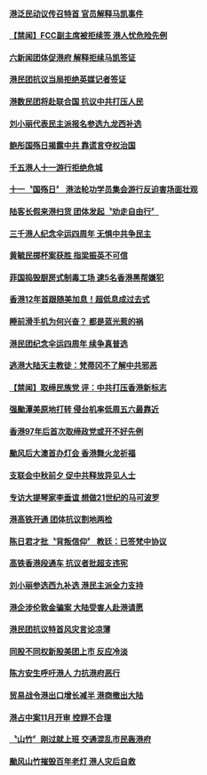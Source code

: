 #### [港泛民动议传召特首 官员解释马凯事件](../pages/news205/a1394724.md?t=10100332) 

#### [【禁闻】FCC副主席被拒续签 港人忧危险先例](../pages/news205/a1394722.md?t=10100332) 

#### [六新闻团体促港府 解释拒续马凯签证](../pages/news205/a1394550.md?t=10100332) 

#### [港民团抗议当局拒绝英媒记者签证](../pages/news205/a1394451.md?t=10100332) 

#### [港数民团将赴联合国 抗议中共打压人民](../pages/news205/a1394241.md?t=10100332) 

#### [刘小丽代表民主派报名参选九龙西补选](../pages/news205/a1394077.md?t=10100332) 

#### [鲍彤国殇日揭露中共 靠谎言夺权治国](../pages/news205/a1393799.md?t=10100332) 

#### [千五港人十一游行拒绝危城](../pages/news205/a1393796.md?t=10100332) 

#### [十一〝国殇日〞 港法轮功学员集会游行反迫害场面壮观](../pages/news205/a1393682.md?t=10100332) 

#### [陆客长假来港扫货 团体发起〝劝走自由行〞](../pages/news205/a1393564.md?t=10100332) 

#### [三千港人纪念伞运四周年 无惧中共争民主](../pages/news205/a1393366.md?t=10100332) 

#### [黄毓民掷杯案获胜 指梁振英不可信](../pages/news205/a1393238.md?t=10100332) 

#### [菲国捣毁厨房式制毒工场 逮5名香港黑帮嫌犯](../pages/news205/a1393176.md?t=10100332) 

#### [香港12年首跟随美加息！超低息成过去式](../pages/news205/a1393174.md?t=10100332) 

#### [睡前滑手机为何兴奋？ 都是蓝光惹的祸](../pages/news205/a1393165.md?t=10100332) 

#### [港民团纪念伞运四周年 续争真普选](../pages/news205/a1393160.md?t=10100332) 

#### [逃港大陆天主教徒：梵蒂冈不了解中共邪恶](../pages/news205/a1393055.md?t=10100332) 

#### [【禁闻】取缔民族党 评：中共打压香港新标志](../pages/news205/a1392947.md?t=10100332) 

#### [强颱潭美原地打转 侵台机率低周五六最靠近](../pages/news205/a1392917.md?t=10100332) 

#### [香港97年后首次取缔政党或开不好先例](../pages/news205/a1392916.md?t=10100332) 

#### [颱风后大澳首办灯会 香港舞火龙祈福](../pages/news205/a1392813.md?t=10100332) 

#### [支联会中秋前夕 促中共释放异见人士](../pages/news205/a1392812.md?t=10100332) 

#### [专访大提琴家李垂谊 想做21世纪的马可波罗](../pages/news205/a1392695.md?t=10100332) 

#### [港高铁开通 团体抗议割地两检](../pages/news205/a1392703.md?t=10100332) 

#### [陈日君才批〝背叛信仰〞 教廷：已签梵中协议](../pages/news205/a1392586.md?t=10100332) 

#### [高铁香港段通车  抗议者批超支违宪](../pages/news205/a1392585.md?t=10100332) 

#### [刘小丽参选西九补选 港民主派全力支持](../pages/news205/a1392495.md?t=10100332) 

#### [港企涉伦敦金骗案 大陆受害人赴港请愿](../pages/news205/a1392460.md?t=10100332) 

#### [港民团抗议特首风灾言论凉薄](../pages/news205/a1392330.md?t=10100332) 

#### [同股不同权新股美团上市 反应冷淡](../pages/news205/a1392351.md?t=10100332) 

#### [陈方安生呼吁港人 力抗港府恶行](../pages/news205/a1392161.md?t=10100332) 

#### [贸易战令港出口增长减半 港商撤出大陆](../pages/news205/a1392140.md?t=10100332) 

#### [港占中案11月开审 控罪不合理](../pages/news205/a1392043.md?t=10100332) 

#### [〝山竹〞刚过就上班 交通混乱市民轰港府](../pages/news205/a1391896.md?t=10100332) 

#### [颱风山竹摧毁百年老灯 港人灾后自救](../pages/news205/a1391871.md?t=10100332) 

